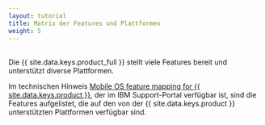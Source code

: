 ```yaml
---
layout: tutorial
title: Matrix der Features und Plattformen
weight: 5
---
```

<!-- NLS_CHARSET=UTF-8 -->
<br/>
Die {{ site.data.keys.product_full }} stellt viele Features bereit und unterstützt diverse Plattformen.

Im technischen Hinweis [Mobile OS feature mapping for {{ site.data.keys.product }}](http://www.ibm.com/support/docview.wss?uid=swg27039422),
der im IBM Support-Portal verfügbar ist, sind die Features aufgelistet, die auf den von der
{{ site.data.keys.product }} unterstützten Plattformen verfügbar sind. 
